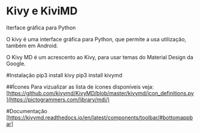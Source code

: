 # Kivy e KiviMD
Iterface gráfica para Python

O kivy é uma interface gráfica para Python, que permite a usa utilização, também em Android.

O Kivy MD é um acrescento ao Kivy, para usar temas do Material Design da Google.

#Instalação
pip3 install kivy
pip3 install kivymd

##Ícones
Para vizualizar as lista de ícones disponíveis veja:
[https://github.com/kivymd/KivyMD/blob/master/kivymd/icon_definitions.py](https://pictogrammers.com/library/mdi/)

#Documentação
[https://kivymd.readthedocs.io/en/latest/components/toolbar/#bottomappbar]
